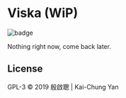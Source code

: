 # Viska (WiP)

![badge](https://github.com/seamlik/viska/workflows/Verify/badge.svg)

Nothing right now, come back later.

## License

GPL-3 © 2019 殷啟聰 | Kai-Chung Yan
